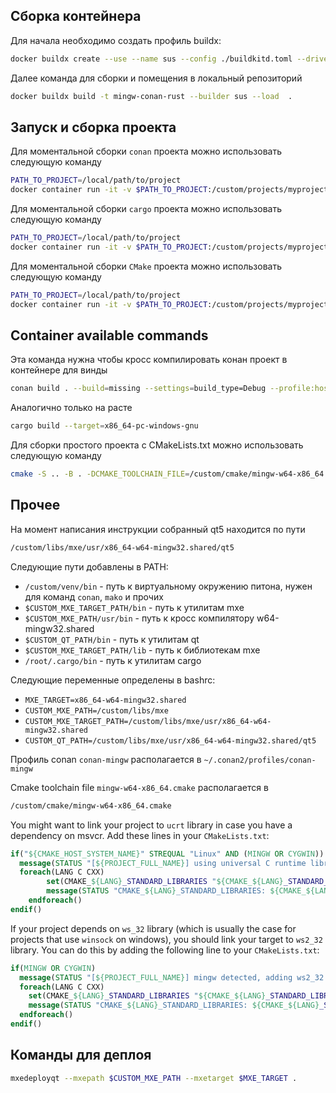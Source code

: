 ## Сборка контейнера
Для начала необходимо создать профиль buildx:
```sh
docker buildx create --use --name sus --config ./buildkitd.toml --driver docker-container
```

Далее команда для сборки и помещения в локальный репозиторий
```sh
docker buildx build -t mingw-conan-rust --builder sus --load  .
```

## Запуск и сборка проекта

Для моментальной сборки `conan` проекта можно использовать следующую команду
```sh
PATH_TO_PROJECT=/local/path/to/project
docker container run -it -v $PATH_TO_PROJECT:/custom/projects/myproject -w /custom/projects/myproject mingw-conan-rust conan build . --build=missing --settings=build_type=Debug --profile:host=conan-mingw --profile:build=default
```

Для моментальной сборки `cargo` проекта можно использовать следующую команду
```sh
PATH_TO_PROJECT=/local/path/to/project
docker container run -it -v $PATH_TO_PROJECT:/custom/projects/myproject -w /custom/projects/myproject mingw-conan-rust cargo build --target=x86_64-pc-windows-gnu
```

Для моментальной сборки `CMake` проекта можно использовать следующую команду
```sh
PATH_TO_PROJECT=/local/path/to/project
docker container run -it -v $PATH_TO_PROJECT:/custom/projects/myproject -w /custom/projects/myproject mingw-conan-rust /bin/bash -c "cmake -S . -B build -DCMAKE_TOOLCHAIN_FILE=/root/.conan2/profiles/mingw_conan.cmake; cmake --build build"
```

## Container available commands

Эта команда нужна чтобы кросс компилировать конан проект в контейнере для винды
```sh
conan build . --build=missing --settings=build_type=Debug --profile:host=conan-mingw --profile:build=default
```

Аналогично только на расте
```sh
cargo build --target=x86_64-pc-windows-gnu
```

Для сборки простого проекта с CMakeLists.txt можно использовать следующую команду
```sh
cmake -S .. -B . -DCMAKE_TOOLCHAIN_FILE=/custom/cmake/mingw-w64-x86_64.cmake
```

## Прочее
На момент написания инструкции собранный qt5 находится по пути 
```sh
/custom/libs/mxe/usr/x86_64-w64-mingw32.shared/qt5
```

Следующие пути добавлены в PATH:
- `/custom/venv/bin` - путь к виртуальному окружению питона, нужен для команд `conan`, `mako` и прочих
- `$CUSTOM_MXE_TARGET_PATH/bin` - путь к утилитам mxe
- `$CUSTOM_MXE_PATH/usr/bin` - путь к кросс компилятору w64-mingw32.shared
- `$CUSTOM_QT_PATH/bin` - путь к утилитам qt
- `$CUSTOM_MXE_TARGET_PATH/lib` - путь к библиотекам mxe
- `/root/.cargo/bin` - путь к утилитам cargo

Следующие переменные определены в bashrc:
- `MXE_TARGET=x86_64-w64-mingw32.shared`
- `CUSTOM_MXE_PATH=/custom/libs/mxe`
- `CUSTOM_MXE_TARGET_PATH=/custom/libs/mxe/usr/x86_64-w64-mingw32.shared`
- `CUSTOM_QT_PATH=/custom/libs/mxe/usr/x86_64-w64-mingw32.shared/qt5`

Профиль conan `conan-mingw` располагается в `~/.conan2/profiles/conan-mingw`

Cmake toolchain file `mingw-w64-x86_64.cmake` располагается в
```sh
/custom/cmake/mingw-w64-x86_64.cmake
```

You might want to link your project to `ucrt` library in case you have a dependency on msvcr.
Add these lines in your `CMakeLists.txt`:
```cmake
if("${CMAKE_HOST_SYSTEM_NAME}" STREQUAL "Linux" AND (MINGW OR CYGWIN))
  message(STATUS "[${PROJECT_FULL_NAME}] using universal C runtime library")
  foreach(LANG C CXX)
        set(CMAKE_${LANG}_STANDARD_LIBRARIES "${CMAKE_${LANG}_STANDARD_LIBRARIES} -lucrt")
        message(STATUS "CMAKE_${LANG}_STANDARD_LIBRARIES: ${CMAKE_${LANG}_STANDARD_LIBRARIES}")
    endforeach()
endif()
```

If your project depends on `ws_32` library (which is usually the case for projects that use `winsock` on windows), you should link your target to `ws2_32` library.
You can do this by adding the following line to your `CMakeLists.txt`:
```cmake
if(MINGW OR CYGWIN)
  message(STATUS "[${PROJECT_FULL_NAME}] mingw detected, adding ws2_32 and wsock32 to standard libraries")
  foreach(LANG C CXX)
    set(CMAKE_${LANG}_STANDARD_LIBRARIES "${CMAKE_${LANG}_STANDARD_LIBRARIES} -lws2_32 -lwsock32")
    message(STATUS "CMAKE_${LANG}_STANDARD_LIBRARIES: ${CMAKE_${LANG}_STANDARD_LIBRARIES}")
  endforeach()
endif()
```


## Команды для деплоя
```sh
mxedeployqt --mxepath $CUSTOM_MXE_PATH --mxetarget $MXE_TARGET .
```

